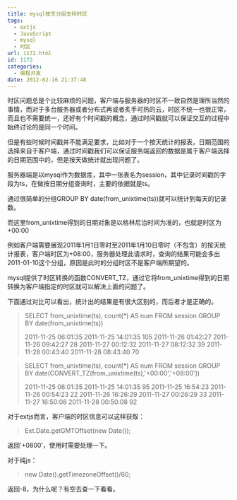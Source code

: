 ```yaml
---
title: mysql按天分组支持时区
tags:
  - extjs
  - JavaScript
  - mysql
  - 时区
url: 1172.html
id: 1172
categories:
  - 编程开发
date: 2012-02-16 21:37:48
---
```


时区问题总是个比较麻烦的问题，客户端与服务器的时区不一致自然是理所当然的事情，而对于多台服务器或者分布式再或者炙手可热的云，时区不统一也很正常，而且也不需要统一，还好有个时间戳的概念，通过时间戳就可以保证交互的过程中始终讨论的是同一个时间。  

但是有些时候时间戳并不能满足要求，比如对于一个按天统计的报表，日期范围的选择来自于客户端，通过时间戳我们可以保证服务端返回的数据是属于客户端选择的日期范围中的，但是按天做统计就出现问题了。  

服务器端是以mysql作为数据库，其中一张表名为session，其中记录时间戳的字段为ts，在做按日期分组查询时，主要的依据就是ts。  

通过很简单的分组GROUP BY date(from_unixtime(ts))就可以统计到每天的记录数。  

而这里from_unixtime得到的日期对象是以格林尼治时间为准的，也就是时区为+00:00  

例如客户端需要展现2011年1月1日零时至2011年1月10日零时（不包含）的按天统计报表，客户端时区为+08:00，服务器处理此请求时，查询的结果可能会多出2011-01-10这个分组，原因是此时的分组时区不是客户端所期望的。  

mysql提供了时区转换的函数CONVERT\_TZ，通过它将from\_unixtime得到的日期转换为客户端指定的时区就可以解决上面的问题了。  

下面通过对比可以看出，统计出的结果是有很大区别的，而后者才是正确的。  

> SELECT from\_unixtime(ts), count(*) AS num FROM session GROUP BY date(from\_unixtime(ts))  
>   
> 2011-11-25 06:01:35 2011-11-25 14:01:35 105 2011-11-26 01:42:27 2011-11-26 09:42:27 28 2011-11-27 00:12:32 2011-11-27 08:12:32 39 2011-11-28 00:43:40 2011-11-28 08:43:40 70

> SELECT from\_unixtime(ts), count(*) AS num FROM session GROUP BY date(CONVERT\_TZ(from_unixtime(ts),'+00:00','+08:00'))  
>   
> 2011-11-25 06:01:35 2011-11-25 14:01:35 95 2011-11-25 16:54:23 2011-11-26 00:54:23 22 2011-11-26 16:26:29 2011-11-27 00:26:29 33 2011-11-27 16:50:08 2011-11-28 00:50:08 92

对于extjs而言，客户端的时区信息可以这样获取：  

> Ext.Date.getGMTOffset(new Date());

返回'+0800'，使用时需要处理一下。  

对于纯js：  

> new Date().getTimezoneOffset()/60;

返回-8，为什么呢？有空去查一下看看。